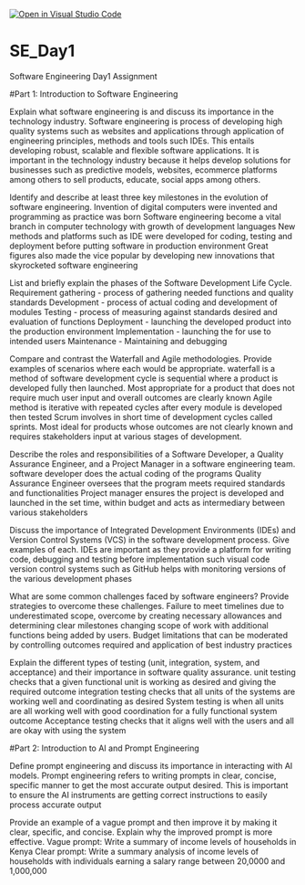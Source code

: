 [![Open in Visual Studio Code](https://classroom.github.com/assets/open-in-vscode-2e0aaae1b6195c2367325f4f02e2d04e9abb55f0b24a779b69b11b9e10269abc.svg)](https://classroom.github.com/online_ide?assignment_repo_id=18375413&assignment_repo_type=AssignmentRepo)
# SE_Day1
Software Engineering Day1 Assignment

#Part 1: Introduction to Software Engineering

Explain what software engineering is and discuss its importance in the technology industry.
Software engineering is process of developing high quality systems such as websites and applications through application of engineering principles, methods and tools such IDEs. This entails developing robust, scalable and flexible software applications. It is important in the technology industry because it helps develop solutions for businesses such as predictive models, websites, ecommerce platforms among others to sell products, educate, social apps among others.

Identify and describe at least three key milestones in the evolution of software engineering.
Invention of digital computers were invented and programming as practice was born
Software engineering become a vital branch in computer technology with growth of development languages
New methods and platforms such as IDE were developed for coding, testing and deployment before putting software in production environment
Great figures also made the vice popular by developing new innovations that skyrocketed software engineering  

List and briefly explain the phases of the Software Development Life Cycle.
Requirement gathering - process of gathering needed functions and quality standards
Development - process of actual coding and development of modules
Testing - process of measuring against standards desired and evaluation of functions
Deployment - launching the developed product into the production environment
Implementation - launching the for use to intended users 
Maintenance - Maintaining and debugging 

Compare and contrast the Waterfall and Agile methodologies. Provide examples of scenarios where each would be appropriate.
waterfall is a method of software development cycle is sequential where a product is developed fully then launched. Most appropriate for a product that does not require much user input and overall outcomes are clearly known
Agile method is iterative with repeated cycles after every module is developed then tested
Scrum involves in short time of development cycles called sprints. Most ideal for products whose outcomes are not clearly known and requires stakeholders input at various stages of development.

Describe the roles and responsibilities of a Software Developer, a Quality Assurance Engineer, and a Project Manager in a software engineering team.
software developer does the actual coding of the programs
Quality Assurance Engineer oversees that the program meets required standards and functionalities 
Project manager ensures the project is developed and launched in the set time, within budget and acts as intermediary between various stakeholders

Discuss the importance of Integrated Development Environments (IDEs) and Version Control Systems (VCS) in the software development process. Give examples of each.
IDEs are important as they provide a platform for writing code, debugging and testing before implementation such visual code
version control systems such as GitHub helps with monitoring versions of the various development phases 

What are some common challenges faced by software engineers? Provide strategies to overcome these challenges.
Failure to meet timelines due to underestimated scope, overcome by creating necessary allowances and determining clear milestones
changing scope of work with additional functions being added by users.
Budget limitations that can be moderated by controlling outcomes required and application of best industry practices

Explain the different types of testing (unit, integration, system, and acceptance) and their importance in software quality assurance.
unit testing checks that a given functional unit is working as desired and giving the required outcome
integration testing checks that all units of the systems are working well and coordinating as desired
System testing is when all units are all working well with good coordination for a fully functional system outcome
Acceptance testing checks that it aligns well with the users and all are okay with using the system

#Part 2: Introduction to AI and Prompt Engineering

Define prompt engineering and discuss its importance in interacting with AI models.
Prompt engineering refers to writing prompts in clear, concise, specific manner to get the most accurate output desired. This is important to ensure the AI instruments are getting correct instructions to easily process accurate output

Provide an example of a vague prompt and then improve it by making it clear, specific, and concise. Explain why the improved prompt is more effective.
Vague prompt: Write a summary of income levels of households in Kenya
Clear prompt: Write a summary analysis of income levels of households with individuals earning a salary range between 20,0000 and 1,000,000

